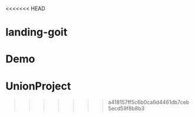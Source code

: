 <<<<<<< HEAD
# landing-goit
Demo
=======
# UnionProject
>>>>>>> a418157ff5c6b0ca6d4461db7ceb5ecd59f8b8b3
